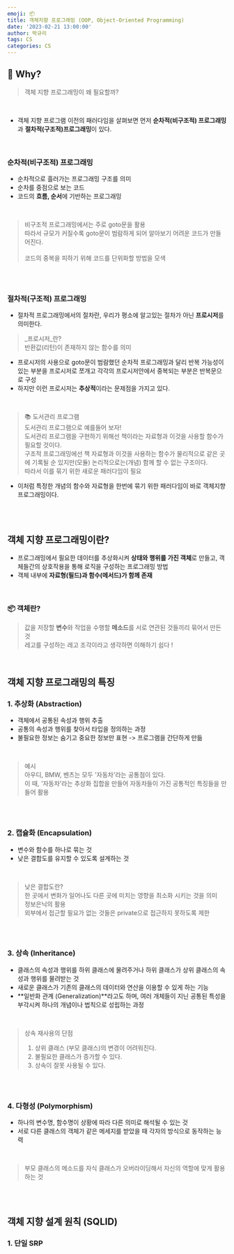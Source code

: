 ```yaml
---
emoji: 📦
title: 객체지향 프로그래밍 (OOP, Object-Oriented Programming)
date: '2023-02-21 13:00:00'
author: 박규리
tags: CS
categories: CS
---
```


## 🧠 Why?

> 객체 지향 프로그래밍이 왜 필요할까? </br>
</br>

* 객체 지향 프로그램 이전의 패러다임을 살펴보면 먼저 **순차적(비구조적) 프로그래밍**과 **절차적(구조적)프로그래밍**이 있다. 

</br>

### 순차적(비구조적) 프로그래밍

* 순차적으로 흘러가는 프로그래밍 구조를 의미 
* 순차를 중점으로 보는 코드
* 코드의 **흐름, 순서**에 기반하는 프로그래밍

</br>

> 비구조적 프로그래밍에서는 주로 goto문을 활용 </br>
> 따라서 규모가 커질수록 goto문이 범람하게 되어 알아보기 어려운 코드가 만들어진다. </br>
> </br>
> 코드의 중복을 피하기 위해 코드를 단위화할 방법을 모색

</br>
</br>

### 절차적(구조적) 프로그래밍

* 절차적 프로그래밍에서의 절차란, 우리가 평소에 알고있는 절차가 아닌 **프로시저**를 의미한다.

> _프로시저_란? </br>
> 반환값(리턴)이 존재하지 않는 함수를 의미 </br>

* 프로시저의 사용으로 goto문이 범람했던 순차적 프로그래밍과 달리
반복 가능성이 있는 부분을 프로시저로 쪼개고 각각의 프로시저안에서 중복되는 부분은 반복문으로 구성
* 하지만 이런 프로시저는 **추상적**이라는 문제점을 가지고 있다.

</br>

> 📚 도서관리 프로그램 </br>
> 도서관리 프로그램으로 예를들어 보자! </br>
> 도서관리 프로그램을 구현하기 위해선 책이라는 자료형과 이것을 사용할 함수가 필요할 것이다. </br>
> 구조적 프로그래밍에선 책 자료형과 이것을 사용하는 함수가 물리적으로 같은 곳에 기록될 순 있지만(모듈) 논리적으로는(개념) 함께 할 수 없는 구조이다.  </br>
> 따라서 이를 묶기 위한 새로운 패러다임이 필요

* 이처럼 특정한 개념의 함수와 자료형을 한번에 묶기 위한 패러다임이 바로 객체지향 프로그래밍이다.

</br>
</br>

## 객체 지향 프로그래밍이란?

* 프로그래밍에서 필요한 데이터를 추상화시켜 **상태와 행위를 가진 객체**로 만들고, 객체들간의 상호작용을 통해 로직을 구성하는 프로그래밍 방법
* 객체 내부에 **자료형(필드)과 함수(메서드)가 함께 존재**

</br>

### 📦 객체란?

> 값을 저장할 **변수**와 작업을 수행할 **메소드**를 서로 연관된 것들끼리 묶어서 만든 것 </br>
> 레고를 구성하는 레고 조각이라고 생각하면 이해하기 쉽다 !

</br>

## 객체 지향 프로그래밍의 특징

### 1. 추상화 (Abstraction)

* 객체에서 공통된 속성과 행위 추출
* 공통의 속성과 행위를 찾아서 타입을 정의하는 과정
* 불필요한 정보는 숨기고 중요한 정보만 표현 -> 프로그램을 간단하게 만듦

</br>

> 예시 </br>
> 아우디, BMW, 벤츠는 모두 '자동차'라는 공통점이 있다. </br>
> 이 때, '자동차'라는 추상화 집합을 만들어 자동차들이 가진 공통적인 특징들을 만들어 활용

</br>
</br>

### 2. 캡슐화 (Encapsulation)

* 변수와 함수를 하나로 묶는 것
* 낮은 결합도를 유지할 수 있도록 설계하는 것

</br>

> 낮은 결합도란? </br> 
> 한 곳에서 변화가 일어나도 다른 곳에 미치는 영향을 최소화 시키는 것을 의미 </br>
> 정보은닉의 활용 </br>
> 외부에서 접근할 필요가 없는 것들은 private으로 접근하지 못하도록 제한

</br>
</br>

### 3. 상속 (Inheritance)

* 클래스의 속성과 행위를 하위 클래스에 물려주거나 하위 클래스가 상위 클래스의 속성과 행위를 물려받는 것 
* 새로운 클래스가 기존의 클래스의 데이터와 연산을 이용할 수 있게 하는 기능
* **일반화 관계 (Generalization)**라고도 하며, 여러 개체들이 지닌 공통된 특성을 부각시켜 하나의 개념이나 법칙으로 성립하는 과정

</br>

> 상속 재사용의 단점 </br>
> 1. 상위 클래스 (부모 클래스)의 변경이 어려워진다. </br>
> 2. 불필요한 클래스가 증가할 수 있다. </br>
> 3. 상속이 잘못 사용될 수 있다. 

</br>
</br>

### 4. 다형성 (Polymorphism)

* 하나의 변수명, 함수명이 상황에 따라 다른 의미로 해석될 수 있는 것
* 서로 다른 클래스의 객체가 같은 메세지를 받았을 때 각자의 방식으로 동작하는 능력

</br>

> 부모 클래스의 메소드를 자식 클래스가 오버라이딩해서 자신의 역할에 맞게 활용하는 것

</br>
</br>

## 객체 지향 설계 원칙 (SQLID)

### 1. 단일 SRP

</br>
</br>

```toc
```